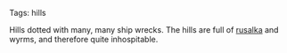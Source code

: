 Tags: hills

Hills dotted with many, many ship wrecks. The hills are full of [rusalka](rusalka) and wyrms, and therefore quite inhospitable.